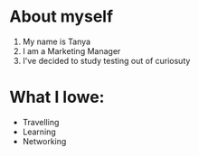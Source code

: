 # About myself
1. My name is Tanya
2. I am a Marketing Manager 
3. I've decided to study testing out of curiosuty 

# What I lowe:
- Travelling
- Learning
- Networking